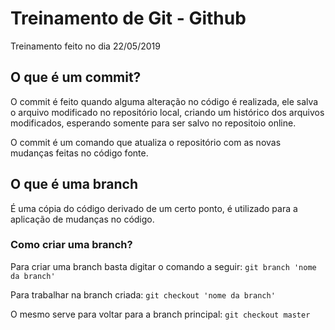 # Treinamento de Git - Github

Treinamento feito no dia 22/05/2019

## O que é um commit?

O commit é feito quando alguma alteração no código é realizada, ele salva o arquivo modificado no repositório local, criando um histórico dos arquivos modificados, esperando somente para ser salvo no repositoio online. 

O commit é um comando que atualiza o repositório com as novas mudanças feitas no código fonte.

## O que é uma branch 

É uma cópia do código derivado de um certo ponto, é utilizado para a aplicação de mudanças no código.

### Como criar uma branch?

Para criar uma branch basta digitar o comando a seguir:
`git branch 'nome da branch'`

Para trabalhar na branch criada:
`git checkout 'nome da branch'`

O mesmo serve para voltar para a branch principal:
`git checkout master`
